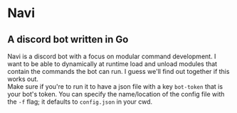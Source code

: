 # Navi  
## A discord bot written in Go
Navi is a discord bot with a focus on modular command development. I want to be able to dynamically at runtime load and unload modules that contain the commands the bot can run. I guess we'll find out together if this works out.  
Make sure if you're to run it to have a json file with a key `bot-token` that is your bot's token. You can specify the name/location of the config file with the `-f` flag; it defaults to `config.json` in your cwd.
